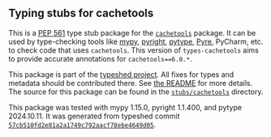 ## Typing stubs for cachetools

This is a [PEP 561](https://peps.python.org/pep-0561/)
type stub package for the [`cachetools`](https://github.com/tkem/cachetools) package.
It can be used by type-checking tools like
[mypy](https://github.com/python/mypy/),
[pyright](https://github.com/microsoft/pyright),
[pytype](https://github.com/google/pytype/),
[Pyre](https://pyre-check.org/),
PyCharm, etc. to check code that uses `cachetools`. This version of
`types-cachetools` aims to provide accurate annotations for
`cachetools==6.0.*`.

This package is part of the [typeshed project](https://github.com/python/typeshed).
All fixes for types and metadata should be contributed there.
See [the README](https://github.com/python/typeshed/blob/main/README.md)
for more details. The source for this package can be found in the
[`stubs/cachetools`](https://github.com/python/typeshed/tree/main/stubs/cachetools)
directory.

This package was tested with
mypy 1.15.0,
pyright 1.1.400,
and pytype 2024.10.11.
It was generated from typeshed commit
[`57cb510fd2e81a2a1749c792aacf78ebe4649d05`](https://github.com/python/typeshed/commit/57cb510fd2e81a2a1749c792aacf78ebe4649d05).